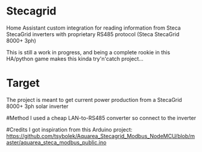 # Stecagrid
Home Assistant custom integration for reading information from Steca StecaGrid inverters with proprietary RS485 protocol (Steca StecaGrid 8000+ 3ph)

This is still a work in progress, and being a complete rookie in this HA/python game makes this kinda try'n'catch project...

# Target
The project is meant to get current power production from a StecaGrid 8000+ 3ph solar inverter

#Method
I used a cheap LAN-to-RS485 converter so connect to the inverter

#Credits
I got inspiration from this Arduino project: https://github.com/tsybolek/Aquarea_Stecagrid_Modbus_NodeMCU/blob/master/aquarea_steca_modbus_public.ino

